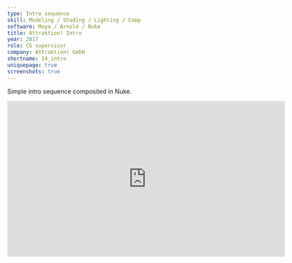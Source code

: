 ```yaml
---
type: Intro sequence
skill: Modeling / Shading / Lighting / Comp
software: Maya / Arnold / Nuke
title: Attraktion! Intro
year: 2017
role: CG supervisor
company: Attraktion! GmbH
shortname: 14_intro
uniquepage: true
screenshots: true
---
```


Simple intro sequence composited in Nuke.
<iframe title="vimeo-player" src="https://player.vimeo.com/video/249519661?h=fba7d9e7f6" width="640" height="360" frameborder="0"    allowfullscreen></iframe>